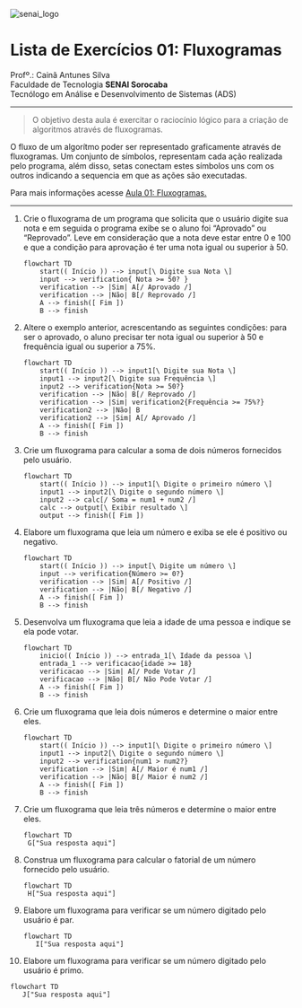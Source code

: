 ![senai_logo](https://transparencia.sp.senai.br/Content/img/logo-senai.png)

# Lista de Exercícios 01: Fluxogramas

Profº.: Cainã Antunes Silva  
Faculdade de Tecnologia **SENAI Sorocaba**  
Tecnólogo em Análise e Desenvolvimento de Sistemas (ADS)
___

> O objetivo desta aula é exercitar o raciocínio lógico para a criação de algoritmos através de fluxogramas.

O fluxo de um algorítmo poder ser representado graficamente através de fluxogramas. Um conjunto de símbolos, representam cada ação realizada pelo programa, além disso, setas conectam estes símbolos uns com os outros indicando a sequencia em que as ações são executadas.

Para mais informações acesse [Aula 01: Fluxogramas.](https://www.notion.so/cainaantunes/Aula-01-Fluxogramas-188bde521b3b80de90f7dbd9407af71e)

***

1. Crie o fluxograma de um programa que solicita que o usuário digite sua nota e em seguida o programa exibe se o aluno foi “Aprovado” ou “Reprovado”. Leve em consideração que a nota deve estar entre 0 e 100 e que a condição para aprovação é ter uma nota igual ou superior à 50.

    ```mermaid
    flowchart TD
        start(( Início )) --> input[\ Digite sua Nota \]
        input --> verification{ Nota >= 50? }
        verification --> |Sim| A[/ Aprovado /]
        verification --> |Não| B[/ Reprovado /]
        A --> finish([ Fim ])
        B --> finish
    ```

2. Altere o exemplo anterior, acrescentando as seguintes condições: para ser o aprovado, o aluno precisar ter nota igual ou superior à 50 e frequência igual ou superior a 75%.

   ```mermaid
   flowchart TD
       start(( Início )) --> input1[\ Digite sua Nota \]
       input1 --> input2[\ Digite sua Frequência \]
       input2 --> verification{Nota >= 50?}
       verification --> |Não| B[/ Reprovado /]
       verification --> |Sim| verification2{Frequência >= 75%?}
       verification2 --> |Não| B
       verification2 --> |Sim| A[/ Aprovado /]
       A --> finish([ Fim ])
       B --> finish
   ```

3. Crie um fluxograma para calcular a soma de dois números fornecidos pelo usuário.

   ```mermaid
   flowchart TD
       start(( Início )) --> input1[\ Digite o primeiro número \]
       input1 --> input2[\ Digite o segundo número \]
       input2 --> calc[/ Soma = num1 + num2 /]
       calc --> output[\ Exibir resultado \]
       output --> finish([ Fim ])
   ```

4. Elabore um fluxograma que leia um número e exiba se ele é positivo ou negativo.

   ```mermaid
   flowchart TD
       start(( Início )) --> input[\ Digite um número \]
       input --> verification{Número >= 0?}
       verification --> |Sim| A[/ Positivo /]
       verification --> |Não| B[/ Negativo /]
       A --> finish([ Fim ])
       B --> finish
   ```

5. Desenvolva um fluxograma que leia a idade de uma pessoa e indique se ela pode votar.

   ```mermaid
   flowchart TD
       inicio(( Início )) --> entrada_1[\ Idade da pessoa \]
       entrada_1 --> verificacao{idade >= 18}
       verificacao --> |Sim| A[/ Pode Votar /]
       verificacao --> |Não| B[/ Não Pode Votar /]
       A --> finish([ Fim ])
       B --> finish
   ```

6. Crie um fluxograma que leia dois números e determine o maior entre eles.

   ```mermaid
   flowchart TD
       start(( Início )) --> input1[\ Digite o primeiro número \]
       input1 --> input2[\ Digite o segundo número \]
       input2 --> verification{num1 > num2?}
       verification --> |Sim| A[/ Maior é num1 /]
       verification --> |Não| B[/ Maior é num2 /]
       A --> finish([ Fim ])
       B --> finish
   ```

7. Crie um fluxograma que leia três números e determine o maior entre eles.

   ```mermaid
   flowchart TD
    G["Sua resposta aqui"] 
   ```

8. Construa um fluxograma para calcular o fatorial de um número fornecido pelo usuário.

   ```mermaid
   flowchart TD
    H["Sua resposta aqui"] 
   ```

9. Elabore um fluxograma para verificar se um número digitado pelo usuário é par.

   ```mermaid
   flowchart TD
      I["Sua resposta aqui"]  
   ```

10. Elabore um fluxograma para verificar se um número digitado pelo usuário é primo.

   ```mermaid
   flowchart TD
      J["Sua resposta aqui"]  
   ```

